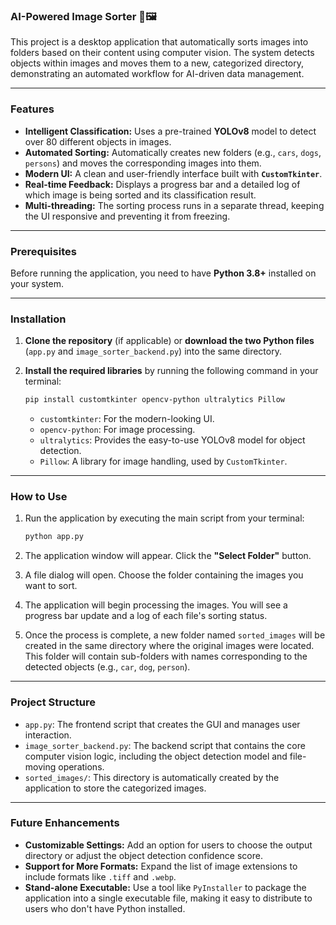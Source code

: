 ### **AI-Powered Image Sorter** 🤖🖼️

This project is a desktop application that automatically sorts images into folders based on their content using computer vision. The system detects objects within images and moves them to a new, categorized directory, demonstrating an automated workflow for AI-driven data management.

-----

### **Features**

  * **Intelligent Classification:** Uses a pre-trained **YOLOv8** model to detect over 80 different objects in images.
  * **Automated Sorting:** Automatically creates new folders (e.g., `cars`, `dogs`, `persons`) and moves the corresponding images into them.
  * **Modern UI:** A clean and user-friendly interface built with **`CustomTkinter`**.
  * **Real-time Feedback:** Displays a progress bar and a detailed log of which image is being sorted and its classification result.
  * **Multi-threading:** The sorting process runs in a separate thread, keeping the UI responsive and preventing it from freezing.

-----

### **Prerequisites**

Before running the application, you need to have **Python 3.8+** installed on your system.

-----

### **Installation**

1.  **Clone the repository** (if applicable) or **download the two Python files** (`app.py` and `image_sorter_backend.py`) into the same directory.

2.  **Install the required libraries** by running the following command in your terminal:

    ```bash
    pip install customtkinter opencv-python ultralytics Pillow
    ```

      * `customtkinter`: For the modern-looking UI.
      * `opencv-python`: For image processing.
      * `ultralytics`: Provides the easy-to-use YOLOv8 model for object detection.
      * `Pillow`: A library for image handling, used by `CustomTkinter`.

-----

### **How to Use**

1.  Run the application by executing the main script from your terminal:

    ```bash
    python app.py
    ```

2.  The application window will appear. Click the **"Select Folder"** button.

3.  A file dialog will open. Choose the folder containing the images you want to sort.

4.  The application will begin processing the images. You will see a progress bar update and a log of each file's sorting status.

5.  Once the process is complete, a new folder named `sorted_images` will be created in the same directory where the original images were located. This folder will contain sub-folders with names corresponding to the detected objects (e.g., `car`, `dog`, `person`).

-----

### **Project Structure**

  * `app.py`: The frontend script that creates the GUI and manages user interaction.
  * `image_sorter_backend.py`: The backend script that contains the core computer vision logic, including the object detection model and file-moving operations.
  * `sorted_images/`: This directory is automatically created by the application to store the categorized images.

-----

### **Future Enhancements**

  * **Customizable Settings:** Add an option for users to choose the output directory or adjust the object detection confidence score.
  * **Support for More Formats:** Expand the list of image extensions to include formats like `.tiff` and `.webp`.
  * **Stand-alone Executable:** Use a tool like `PyInstaller` to package the application into a single executable file, making it easy to distribute to users who don't have Python installed.
